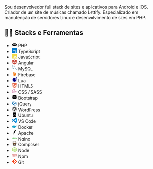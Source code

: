 Sou desenvolvedor full stack de sites e aplicativos para Android e iOS. Criador de um site de músicas chamado Lettify. Especializado em manutenção de servidores Linux e desenvolvimento de sites em PHP.

## 🧑‍💻 Stacks e Ferramentas
+ <img height="16" align="bottom" src="https://github.com/devicons/devicon/blob/master/icons/php/php-plain.svg"> PHP
+ <img height="16" src="https://github.com/devicons/devicon/blob/master/icons/typescript/typescript-plain.svg"> TypeScript
+ <img height="16" src="https://github.com/devicons/devicon/blob/master/icons/javascript/javascript-plain.svg"> JavaScript
+ <img height="16" src="https://github.com/devicons/devicon/blob/master/icons/angularjs/angularjs-plain.svg"> Angular
+ <img height="16" src="https://github.com/devicons/devicon/blob/master/icons/mysql/mysql-plain.svg"> MySQL
+ <img height="16" src="https://github.com/devicons/devicon/blob/master/icons/firebase/firebase-plain.svg"> Firebase
+ <img height="16" src="https://github.com/devicons/devicon/blob/master/icons/lua/lua-plain.svg"> Lua
+ <img height="16" src="https://github.com/devicons/devicon/blob/master/icons/html5/html5-plain.svg"> HTML5
+ <img height="16" src="https://github.com/devicons/devicon/blob/master/icons/sass/sass-original.svg"> CSS / SASS
+ <img height="16" src="https://github.com/devicons/devicon/blob/master/icons/bootstrap/bootstrap-plain.svg"> Bootstrap
+ <img height="16" src="https://github.com/devicons/devicon/blob/master/icons/jquery/jquery-plain.svg"> jQuery
+ <img height="16" src="https://github.com/devicons/devicon/blob/master/icons/wordpress/wordpress-plain.svg"> WordPress
+ <img height="16" src="https://github.com/devicons/devicon/blob/master/icons/ubuntu/ubuntu-plain.svg"> Ubuntu
+ <img height="16" src="https://github.com/devicons/devicon/blob/master/icons/vscode/vscode-original.svg"> VS Code
+ <img height="16" src="https://github.com/devicons/devicon/blob/master/icons/docker/docker-plain.svg"> Docker
+ <img height="16" src="https://github.com/devicons/devicon/blob/master/icons/apache/apache-plain.svg"> Apache
+ <img height="16" src="https://github.com/devicons/devicon/blob/master/icons/nginx/nginx-original.svg"> Nginx
+ <img height="16" src="https://github.com/devicons/devicon/blob/master/icons/composer/composer-original.svg"> Composer
+ <img height="16" src="https://github.com/devicons/devicon/blob/master/icons/nodejs/nodejs-original.svg"> Node
+ <img height="16" src="https://github.com/devicons/devicon/blob/master/icons/npm/npm-original-wordmark.svg"> Npm
+ <img height="16" src="https://github.com/devicons/devicon/blob/master/icons/git/git-original.svg"> Git

<!--
**willdevx/willdevx** is a ✨ _special_ ✨ repository because its `README.md` (this file) appears on your GitHub profile.

Here are some ideas to get you started:

- 🔭 I’m currently working on ...
- 🌱 I’m currently learning ...
- 👯 I’m looking to collaborate on ...
- 🤔 I’m looking for help with ...
- 💬 Ask me about ...
- 📫 How to reach me: ...
- 😄 Pronouns: ...
- ⚡ Fun fact: ...
-->
